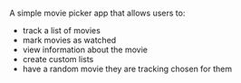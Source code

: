 A simple movie picker app that allows users to:

* track a list of movies
* mark movies as watched
* view information about the movie
* create custom lists
* have a random movie they are tracking chosen for them
